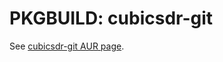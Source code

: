 # PKGBUILD: cubicsdr-git

See [cubicsdr-git AUR page](https://aur.archlinux.org/packages/cubicsdr-git).
